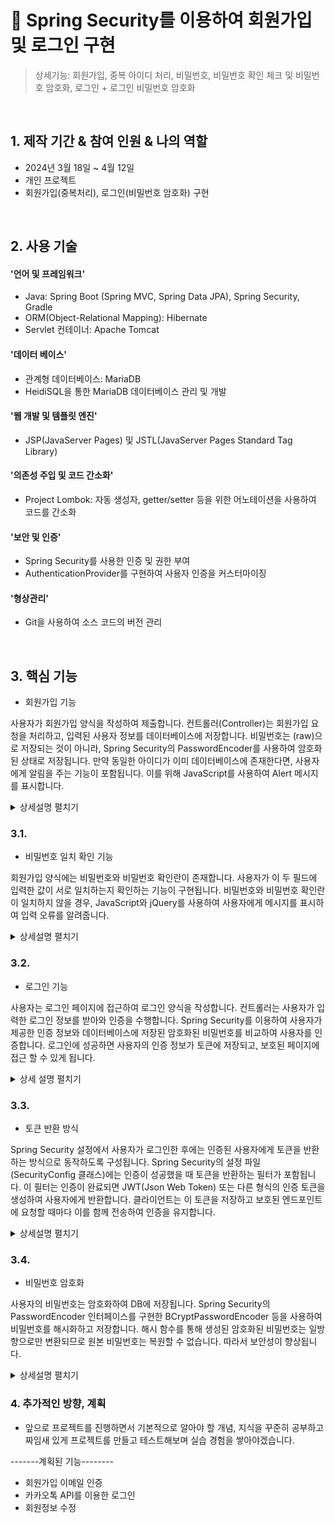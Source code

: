 # :pushpin: Spring Security를 이용하여 회원가입 및 로그인 구현
> 상세기능: 회원가입, 중복 아이디 처리, 비밀번호, 비밀번호 확인 체크 및 비밀번호 암호화, 로그인 + 로그인 비밀번호 암호화

</br>

## 1. 제작 기간 & 참여 인원 & 나의 역할
  - 2024년 3월 18일 ~ 4월 12일
  - 개인 프로젝트
  - 회원가입(중복처리), 로그인(비밀번호 암호화) 구현

</br>

## 2. 사용 기술

#### '언어 및 프레임워크'
- Java: Spring Boot (Spring MVC, Spring Data JPA), Spring Security, Gradle
- ORM(Object-Relational Mapping): Hibernate
- Servlet 컨테이너: Apache Tomcat
 
#### '데이터 베이스'
- 관계형 데이터베이스: MariaDB
- HeidiSQL을 통한 MariaDB 데이터베이스 관리 및 개발

#### '웹 개발 및 템플릿 엔진'
- JSP(JavaServer Pages) 및 JSTL(JavaServer Pages Standard Tag Library)

#### '의존성 주입 및 코드 간소화'
- Project Lombok: 자동 생성자, getter/setter 등을 위한 어노테이션을 사용하여 코드를 간소화

#### '보안 및 인증'
- Spring Security를 사용한 인증 및 권한 부여
- AuthenticationProvider를 구현하여 사용자 인증을 커스터마이징

#### '형상관리'
- Git을 사용하여 소스 코드의 버전 관리 
</br>



## 3. 핵심 기능
- 회원가입 기능

사용자가 회원가입 양식을 작성하여 제출합니다.
컨트롤러(Controller)는 회원가입 요청을 처리하고, 입력된 사용자 정보를 데이터베이스에 저장합니다.
비밀번호는 (raw)으로 저장되는 것이 아니라, Spring Security의 PasswordEncoder를 사용하여 암호화된 상태로 저장됩니다.
만약 동일한 아이디가 이미 데이터베이스에 존재한다면, 사용자에게 알림을 주는 기능이 포함됩니다. 
이를 위해 JavaScript를 사용하여 Alert 메시지를 표시합니다.
<details>
  <summary>상세설명 펼치기</summary>
  
  ![home](https://github.com/donghunshin9379/hello-spring2/assets/139945914/3702abb1-f63d-4d9d-a911-a81a17fc2730)
  
  상단 이미지는 홈 화면 입니다. 홈화면에서 회원가입으로 이동합니다.

  ![signup](https://github.com/donghunshin9379/hello-spring2/assets/139945914/d2351628-730b-4dcc-a76c-f7ec40436bff)
  
  상단 이미지는 회원가입 화면(signUp.jsp)입니다. 회원가입을 위한 데이터 입력 후 요청이 들어오게 됩니다.
  
  아래 코드는 SignUpController 클래스 내부의 doSignUp 메소드 비즈니스 로직입니다.
  
  ```
  //회원가입 실행
	@PostMapping("/doSignUp")
	public String doSignUp(MemberDTO memberDTO, Model model) {
		// 중복확인을 위해 아이디값 받아옴
		String userId = memberDTO.getUserId();
		
		// 가져온 아이디값 중복 확인
		boolean result = signUpService.isUserIdExists(userId);
		  
		if (result == true) {
	        // 중복된 아이디가 있을 경우
	        model.addAttribute("errorMessage", "이미 사용 중인 아이디입니다. 다른 아이디를 선택해주세요.");
	        logger.info("@@@@@@@아이디 중복 {}", memberDTO.toString()); 
	        return "signUp"; // 다시 회원가입 페이지로 이동 (redirect:signUp)
	        
	    } else {
		signUpService.saveMember(memberDTO);
	    logger.info("doSignUp@@@@@@@{}", memberDTO.toString()); //@@@@@@@{} 중괄호 안에 뒷값이 표시됨
	    model.addAttribute("signUpSuccess", "회원가입이 완료 되었습니다.");
	    return "home";
	    }
	}
```

위의 코드에서 중복되는 아이디가 없을 경우 signUpService.saveMember(memberDTO); 가 호출되며 home.jsp로 signUpSuccess 메세지가 전달됩니다.

다음은 signUpSerbice.saveMember 비즈니스 로직입니다.
아래 코드를 확인했을 때, 파라미터 값으로 받은 memberDTO의 비밀번호를 암호화 세팅시킨 이후
memberDataHandler.saveMemberEntity(memberDTO); 를 사용하여 memberDTO로 반환된 값을 기반으로 MemberEntity 객체를 생성합니다.
그리고 MemberEntity에 저장된 정보를 이용하여 새로운 memberDTO2를 반환하는데 이 객체에는 DB에 저장된 회원정보가 담겨 있습니다.
```
@Override
	  public MemberDTO saveMember(MemberDTO memberDTO) {
		  //비밀번호 암호화(passwordEncoder)
		  String encodedPassword = passwordEncoder.encode(memberDTO.getPassword());
		  String encodedPasswordCheck = passwordEncoder.encode(memberDTO.getPasswordCheck());

		  //memberDTO에서 가져온 비밀번호를 암호화된 비밀번호로 다시 설정
		  memberDTO.setPassword(encodedPassword);
		  memberDTO.setPasswordCheck(encodedPasswordCheck);
		  
		  // dataHandler값을 받아서 entity에 넣음
		  MemberEntity memberEntity = memberDataHandler.saveMemberEntity(memberDTO);
		  MemberDTO memberDTO2 = new MemberDTO(memberEntity.getUserId(),
				  	memberEntity.getPassword(), memberEntity.getPasswordCheck(),
				  	memberEntity.getUserName(), memberEntity.getBirthday(),
				  	memberEntity.getEmail(), memberEntity.getPhone(),
				  	memberEntity.getAddress(), memberEntity.getGender(), memberEntity.getRole());
		  return memberDTO2;
	  }
```
더 상세하게 보면 SignUpService > MemberDataHandler > MemberDAO > MemberRepository  순으로 진행되는데, 순서대로 코드를 확인하면 
아래와 같은 순서로 진행됩니다.

MemberDataHandler 코드
```
public MemberEntity saveMemberEntity(MemberDTO memberDTO) {
		  MemberEntity memberEntity = new MemberEntity(memberDTO.getUserId(),
				  	memberDTO.getPassword(), memberDTO.getPasswordCheck(),
				  	memberDTO.getUserName(), memberDTO.getBirthday(),
				  	memberDTO.getEmail(), memberDTO.getPhone(),
				  	memberDTO.getAddress(), memberDTO.getGender(), memberDTO.getRole());

	    return memberDAO.saveMember(memberEntity);
	  }
```
MemberDAO 코드
```
 @Override
  public MemberEntity saveMember(MemberEntity memberEntity) {
	memberRepository.save(memberEntity);
	return memberEntity;
  }
```

MemberRepository 인터페이스
```
                                      //레포짓터리가 사용할 Entity, primary key
public interface MemberRepository extends JpaRepository<MemberEntity, String> {
}
```
위와 같은 방식으로
SignUpService는 MemberDataHandler를 호출하여 회원가입 프로세스를 시작하지만, 
동시에 MemberDataHandler는 SignUpService로부터 호출되어 회원가입 요청을 처리합니다. 
이렇게 각 계층은 서로의 메서드를 호출하고 서로의 기능을 사용하여 작업을 수행합니다.

이 과정은 중복되는 아이디가 없고, 비밀번호 확인이 일치하는 경우라고 가정했을 때 상황입니다. 

![signUpSuccess](https://github.com/donghunshin9379/hello-spring2/assets/139945914/fd2603ff-d9f3-4e91-9e10-840809c8e4a1)

최종적으로 회원가입이 완료됩니다.

하지만 만약 중복되는 아이디가 존재 하는 경우라면?
```
@PostMapping("/doSignUp")
	public String doSignUp(MemberDTO memberDTO, Model model) {
		// 중복확인을 위해 아이디값 받아옴
		String userId = memberDTO.getUserId();
		
		// 가져온 아이디값 중복 확인
		boolean result = signUpService.isUserIdExists(userId);
		  
		if (result == true) {
	        // 중복된 아이디가 있을 경우
	        model.addAttribute("errorMessage", "이미 사용 중인 아이디입니다. 다른 아이디를 선택해주세요.");
	        logger.info("@@@@@@@아이디 중복 {}", memberDTO.toString()); 
	        return "signUp"; // 다시 회원가입 페이지로 이동 (redirect:signUp)
        }
	    }
	}
```
위와 같이 앞단(signUp.jsp)에서 입력된 아이디값을 기반으로 signUpService.isUserIdExists(userId); 가 호출되며 return된 값이
boolean 타입 result에 저장됩니다.

이때 isUserIdExists(userId);는 최종적으로 existsByUserId(String userId); 를 호출하여
중복 아이디 존재 여부에 따라 true/false를 반환합니다.
아래는 회원 가입 프로세스의 마지막 단계인 데이터베이스 조회 및 확인 작업을 처리하는 코드입니다.
```
public interface MemberRepository extends JpaRepository<MemberEntity, String> {
  ~~~
	boolean existsByUserId(String userId);
}
```

중복된 아이디가 있는 경우 사용자 화면입니다.
![joongbok](https://github.com/donghunshin9379/hello-spring2/assets/139945914/4b755697-8188-4362-9222-bd24aa6e5826)

</details>

### 3.1. 
- 비밀번호 일치 확인 기능

회원가입 양식에는 비밀번호와 비밀번호 확인란이 존재합니다.
사용자가 이 두 필드에 입력한 값이 서로 일치하는지 확인하는 기능이 구현됩니다.
비밀번호와 비밀번호 확인란이 일치하지 않을 경우, JavaScript와 jQuery를 사용하여 사용자에게 메시지를 표시하여 입력 오류를 알려줍니다.
<details>
  <summary>상세설명 펼치기</summary>
  
  ![passwordCheck](https://github.com/donghunshin9379/hello-spring2/assets/139945914/d8e653e5-f431-4091-b55f-eb89958d338a)
  
  상단 이미지는 !비밀먼호.equals(비밀번호확인) 일 경우 때 화면입니다. 
  
  실행과정 설명
  사용자 회원가입 화면(signUp.jsp)에서 입력한 비밀번호 값과 비밀번호 확인 일치여부에 따라 달라지는 로직입니다.
  
  (설명을 위해 잘라온 코드입니다)
  ```
  $(document).ready(function() {
    // 비밀번호 확인
    $("#passwordCheck").blur(function(){
        if($("#passwordCheck").val() === $("#password").val()){
            $(".successPwChk").text("비밀번호가 일치합니다.").css("color", "green");
            $("#pwDoubleChk").val("true");
        } else {
            $(".successPwChk").text("비밀번호가 일치하지 않습니다.").css("color", "red");
            $("#pwDoubleChk").val("false");
        }
    });
  ```
위와같이 비밀번호확인 값 입력후, 포커스를 벗어날 때(마우스 클릭 or 다음으로 넘어가는 상황) 실행되는데
이때 입력된 password값과 passwordCheck 값이 비교됩니다.
값이 일치하는 경우, 일치하지않는 경우 메세지가 css 컬러와 함께 설정됩니다.

![passwordCheck2](https://github.com/donghunshin9379/hello-spring2/assets/139945914/b8c63432-7f57-4475-b627-381047dab50a)
</details>

### 3.2. 
- 로그인 기능

사용자는 로그인 페이지에 접근하여 로그인 양식을 작성합니다.
컨트롤러는 사용자가 입력한 로그인 정보를 받아와 인증을 수행합니다.
Spring Security를 이용하여 사용자가 제공한 인증 정보와 데이터베이스에 저장된 암호화된 비밀번호를 비교하여 사용자를 인증합니다.
로그인에 성공하면 사용자의 인증 정보가 토큰에 저장되고, 보호된 페이지에 접근 할 수 있게 됩니다.
<details>
  <summary>상세 설명 펼치기</summary>
  아래 이미지는 로그인 사용자 화면입니다.
  
  ![login](https://github.com/donghunshin9379/hello-spring2/assets/139945914/e2f85ae6-7dba-4ce7-8f1c-b1664174fb33)

  상단 사용자 화면에서 아이디값과 비밀번호값을 입력한 후, Login 버튼을 누르면 아래의 SpringSeucirtyConfig 클래스를 통해
  로그인 절차가 진행됩니다.
  ```
  //Security main
    @Bean
    public SecurityFilterChain filterChain(HttpSecurity http) throws Exception {

        http
            .csrf(AbstractHttpConfigurer::disable) //csrf 보안 관련 내용
            .authorizeHttpRequests(authorizeRequest ->
                authorizeRequest // 권한 부여 
                    .requestMatchers("/css/**","/js/**","/img/**","/fonts/**","/","/login", "/join/**", "/home").permitAll()  //전체 권한 가능
                    .requestMatchers("/error/**").permitAll()       // 에러 권한
                    .anyRequest().permitAll() //지금은 모든 리퀘스트 열려있는 상태 (수정해야됌)
            )
            .formLogin((formLogin) ->
                formLogin
                    .loginPage("/login") // 로그인 url
                    .usernameParameter("userId")
                    .passwordParameter("password")
                    .loginProcessingUrl("/auth")// 인증절차(로그인 처리) url
                    .defaultSuccessUrl("/loginSuccess",true) // 로그인 성공 url
            )
            .logout((logoutConfig) ->
                logoutConfig.logoutSuccessUrl("/logoutGo") // 로그아웃 시 url
            );
        return http.build();
    }
```

위의 코드에서 로그인 인증절차인 .loginProcessingUrl("/auth")가 호출되면 SpringSecurity에서 자동으로 UserDetailsService 인터페이스 IOC를 찾게 되는데
기존에 존재하는 UserDetailsService의 loadUserByUsername을 함수를 실행해도 무방했지만, 회원가입을 관장하는 MemberDTO 객체와 MemberEntity 객체 사용을 위해
커스터마이징 한 PrincipalDetailsService 입니다.
 
```
//SpringSecurity(/auth)에서 UserDetailsServic참조된 서비스를 자동으로 찾아 진행시킴
public class PrincipalDetailsService implements UserDetailsService {
	@Autowired
	private MemberRepository memberRepository;
	private PasswordEncoder passwordEncoder;

	@Override
	public UserDetails loadUserByUsername(String userId) throws UsernameNotFoundException {
		MemberEntity memberEntity = memberRepository.findByUserId(userId);

		// 비밀번호 암호화(passwordEncoder)
		// memberDTO에서 가져온 비밀번호를 암호화된 비밀번호로 다시 설정

		MemberDTO member = new MemberDTO(memberEntity.getUserId(), passwordEncoder.encode(memberEntity.getPassword()),
				passwordEncoder.encode(memberEntity.getPasswordCheck()), memberEntity.getUserName(), memberEntity.getBirthday(),
				memberEntity.getEmail(), memberEntity.getPhone(), memberEntity.getAddress(), memberEntity.getGender(),
				memberEntity.getRole());
		if (member != null) {
			return new PrincipalDetails(member); // 권한을 부여함
		}
		return null;
	}

}
```

위와 같이 MemberRepository를 사용하여 DB에서 사용자 정보를 조회 > 비밀번호 암호화(passwordEncoder) > loadUserByUsername 메소드로 가져온 사용자 정보를 기반으로
PrincipalDetails 객체가 반환(생성)됩니다. 동시에 Spring Security 내부에서 해당 객체의 사용자 정보를 기반으로 Authentication 객체가 만들어 집니다.
만들어진 Authentication 객체를 기반으로 AuthProvider 내의 Authentication authenticate을 실행합니다. 

</details>

### 3.3.
- 토큰 반환 방식

Spring Security 설정에서 사용자가 로그인한 후에는 인증된 사용자에게 토큰을 반환하는 방식으로 동작하도록 구성됩니다.
Spring Security의 설정 파일(SecurityConfig 클래스)에는 인증이 성공했을 때 토큰을 반환하는 필터가 포함됩니다.
이 필터는 인증이 완료되면 JWT(Json Web Token) 또는 다른 형식의 인증 토큰을 생성하여 사용자에게 반환합니다.
클라이언트는 이 토큰을 저장하고 보호된 엔드포인트에 요청할 때마다 이를 함께 전송하여 인증을 유지합니다.
<details>
  <summary>상세설명 펼치기</summary>
  아래 코드는 Authentication 객체를 통해 토큰을 return 하는 과정입니다.

```
@Component
public class AuthProvider implements AuthenticationProvider {
	private static final Logger logger = LoggerFactory.getLogger(AuthProvider.class);

	@Autowired
	private SignUpService signUpService;

	@Override
	public Authentication authenticate(Authentication authentication) throws AuthenticationException {
		String userId = (String) authentication.getPrincipal(); // 로그인 창에 입력한 userId
		String password = (String) authentication.getCredentials(); // 로그인 창에 입력한 password

		PasswordEncoder passwordEncoder = signUpService.passwordEncoder();
		UsernamePasswordAuthenticationToken token;

		MemberDTO memberDTO = signUpService.getMemberByUserId(userId);

		if (memberDTO != null && passwordEncoder.matches(password, memberDTO.getPassword())) { // 일치하는 user 정보가 있는지 확인
			List<GrantedAuthority> roles = new ArrayList<>();
			roles.add(new SimpleGrantedAuthority("ROLE_USER")); // 권한 부여

			logger.info("roles : {}", roles);
			token = new UsernamePasswordAuthenticationToken(memberDTO.getUserId(), null, roles);
			// 인증된 user 정보를 담아 SecurityContextHolder에 저장되는 token

			logger.info("memberDTO 정보 : {} ", memberDTO.toString());
			if (memberDTO.getUserId().equals("admin")) {
				roles.add(new SimpleGrantedAuthority("ROLE_ADMIN")); // 권한 부여
			}
			return token;
		}
		// if 반대 방향 던짐
		throw new BadCredentialsException("No such user or wrong password.");
}

	@Override
	public boolean supports(Class<?> authentication) {
		return authentication.equals(UsernamePasswordAuthenticationToken.class);
	}
}

```
위 코드와 같이 토큰이 return 되면 Spring Security는 로그인이 성공했음을 인식하고 .defaultSuccessUrl("/loginSuccess",true)에 지정했던
loginSuccess를 true로 설정하며 전달되며 로그인 처리가 완료됩니다.

로그인 성공 화면
![loginSuccess2](https://github.com/donghunshin9379/hello-spring2/assets/139945914/0a9850c2-8561-47e7-a869-74c902566315)

로그아웃은 Spring SecurityConfig의  .logout((logoutConfig)logoutConfig.logoutSuccessUrl("/logoutGo")을 통해 구현됩니다.

로그아웃 성공 화면
![logout](https://github.com/donghunshin9379/hello-spring2/assets/139945914/4e6d52c3-c061-4c28-976c-4460bca1f14e)

</details>
 
### 3.4. 
- 비밀번호 암호화
  
사용자의 비밀번호는 암호화하여 DB에 저장됩니다.
Spring Security의 PasswordEncoder 인터페이스를 구현한 BCryptPasswordEncoder 등을 사용하여 비밀번호를 해시화하고 저장합니다.
해시 함수를 통해 생성된 암호화된 비밀번호는 일방향으로만 변환되므로 원본 비밀번호는 복원할 수 없습니다. 따라서 보안성이 향상됩니다.
<details>
  <summary>상세설명 펼치기</summary>
  PasswordEncoder를 필요로 하는 계층에 다시 할당할 수 없도록 private final PasswordEncoder passwordEncoder; 선언 이후
  encode기능을 활용합니다. 예를 들어 회원가입 기능인 saveMember에서 적용시키면 아래와 같이 진행됩니다.

  ```
 @Override
	  public MemberDTO saveMember(MemberDTO memberDTO) {
		  //비밀번호 암호화(passwordEncoder)
		  String encodedPassword = passwordEncoder.encode(memberDTO.getPassword());
		  String encodedPasswordCheck = passwordEncoder.encode(memberDTO.getPasswordCheck());
		  //memberDTO에서 가져온 비밀번호를 암호화된 비밀번호로 다시 설정
		  memberDTO.setPassword(encodedPassword);
		  memberDTO.setPasswordCheck(encodedPasswordCheck);
		  
		  // dataHandler값을 받아서 entity에 넣음
		  MemberEntity memberEntity = memberDataHandler.saveMemberEntity(memberDTO);
		  MemberDTO memberDTO2 = new MemberDTO(memberEntity.getUserId(),
				  	memberEntity.getPassword(), memberEntity.getPasswordCheck(),
				  	memberEntity.getUserName(), memberEntity.getBirthday(),
				  	memberEntity.getEmail(), memberEntity.getPhone(),
				  	memberEntity.getAddress(), memberEntity.getGender(), memberEntity.getRole());
		  return memberDTO2;
	  }
```
암호화된 비밀번호 확인 시점
![passwordEncoder](https://github.com/donghunshin9379/hello-spring2/assets/139945914/c20b9a0a-dc64-4c29-9046-970bbddb1e26)
</details>

### 4. 추가적인 방향, 계획
- 앞으로 프로젝트를 진행하면서 기본적으로 알아야 할 개념, 지식을 꾸준히 공부하고 짜임새 있게 프로젝트를 만들고 테스트해보며 실습 경험을 쌓아야겠습니다.

-------계획된 기능--------
- 회원가입 이메일 인증
- 카카오톡 API를 이용한 로그인
- 회원정보 수정
